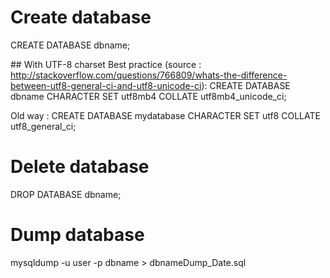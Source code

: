 # Create database
CREATE DATABASE dbname;

## With UTF-8 charset
Best practice  (source : http://stackoverflow.com/questions/766809/whats-the-difference-between-utf8-general-ci-and-utf8-unicode-ci): 
CREATE DATABASE dbname CHARACTER SET utf8mb4 COLLATE utf8mb4_unicode_ci;

Old way :
CREATE DATABASE mydatabase CHARACTER SET utf8 COLLATE utf8_general_ci;

# Delete database
DROP DATABASE dbname;

# Dump database
mysqldump -u user -p dbname > dbnameDump_Date.sql
